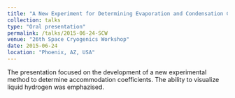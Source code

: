 ```yaml
---
title: "A New Experiment for Determining Evaporation and Condensation Coefficients of Cryogenic Propellants"
collection: talks
type: "Oral presentation"
permalink: /talks/2015-06-24-SCW
venue: "26th Space Cryogenics Workshop"
date: 2015-06-24
location: "Phoenix, AZ, USA"
---
```


The presentation focused on the development of a new experimental method to determine accommodation coefficients. The ability to visualize liquid hydrogen was emphazised.
